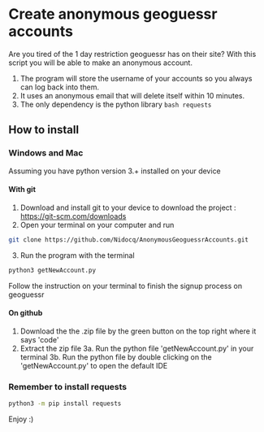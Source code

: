 # Create anonymous geoguessr accounts

Are you tired of the 1 day restriction geoguessr has on their site?
With this script you will be able to make an anonymous account.

1. The program will store the username of your accounts so you always can log back into them.
2. It uses an anonymous email that will delete itself within 10 minutes.
3. The only dependency is the python library ```bash requests ```

## How to install
### Windows and Mac

Assuming you have python version 3.+ installed on your device

#### With git

1. Download and install git to your device to download the project : https://git-scm.com/downloads
2. Open your terminal on your computer and run 
```bash 
git clone https://github.com/Nidocq/AnonymousGeoguessrAccounts.git
```
3. Run the program with the terminal 
```bash
python3 getNewAccount.py
```

Follow the instruction on your terminal to finish the signup process on geoguessr

#### On github

1. Download the the .zip file by the green button on the top right where it says 'code'
2. Extract the zip file
3a. Run the python file 'getNewAccount.py' in your terminal
3b. Run the python file by double clicking on the 'getNewAccount.py' to open the default IDE


### Remember to install requests

```bash
python3 -m pip install requests 
```

Enjoy :)

